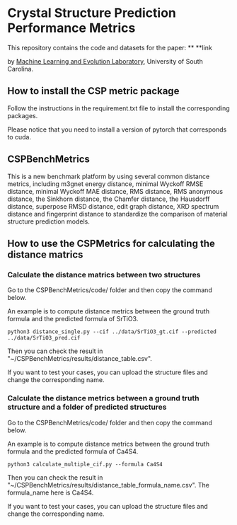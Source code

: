 # Crystal Structure Prediction Performance Metrics

This repository contains the code and datasets for the paper:
**
**link


by <a href="http://mleg.cse.sc.edu" target="_blank">Machine Learning and Evolution Laboratory</a>, University of South Carolina.

## How to install the CSP metric package

Follow the instructions in the requirement.txt file to install the corresponding packages.

Please notice that you need to install a version of pytorch that corresponds to cuda.

## CSPBenchMetrics
This is a new benchmark platform by using several common distance metrics, including m3gnet energy distance, minimal Wyckoff RMSE distance, minimal Wyckoff MAE distance, RMS distance, RMS anonymous distance, the Sinkhorn distance, the Chamfer distance, the Hausdorff distance, superpose RMSD distance, edit graph distance, XRD spectrum distance and fingerprint distance to standardize the comparison of material structure prediction models.  

## How to use the CSPMetrics for calculating the distance matrics

### Calculate the distance matrics between two structures

Go to the CSPBenchMetrics/code/ folder and then copy the command below. 

An example is to compute distance metrics between the ground truth formula and the predicted formula of SrTiO3. 
```
python3 distance_single.py --cif ../data/SrTiO3_gt.cif --predicted ../data/SrTiO3_pred.cif
```
Then you can check the result in "~/CSPBenchMetrics/results/distance_table.csv".

If you want to test your cases, you can upload the structure files and change the corresponding name.

### Calculate the distance metrics between a ground truth structure and a folder of predicted structures

Go to the CSPBenchMetrics/code/ folder and then copy the command below. 

An example is to compute distance metrics between the ground truth formula and the predicted formula of Ca4S4. 
```
python3 calculate_multiple_cif.py --formula Ca4S4
```
Then you can check the result in "~/CSPBenchMetrics/results/distance_table_formula_name.csv". The formula_name here is Ca4S4.

If you want to test your cases, you can upload the structure files and change the corresponding name.
